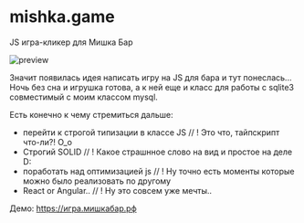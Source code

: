 # mishka.game
 JS игра-кликер для Мишка Бар

![preview](https://user-images.githubusercontent.com/26224723/147330730-aaf7e4c9-1bdb-4d5e-98b5-34813a7ef0ce.jpg)

Значит появилась идея написать игру на JS для бара и тут понеслась...
Ночь без сна и игрушка готова, а к ней еще и класс для работы с sqlite3 совместимый с моим классом mysql.

Есть конечно к чему стремиться дальше:
- перейти к строгой типизации в классе JS // ! Это что, тайпскрипт что-ли?! О_о
- Строгий SOLID // ! Какое страшнное слово на вид и простое на деле D:
- поработать над оптимизацией js // ! Ну точно есть моменты которые можно было реализовать по другому
- React or Angular.. // ! Ну это совсем уже мечты..


Демо: https://игра.мишкабар.рф
